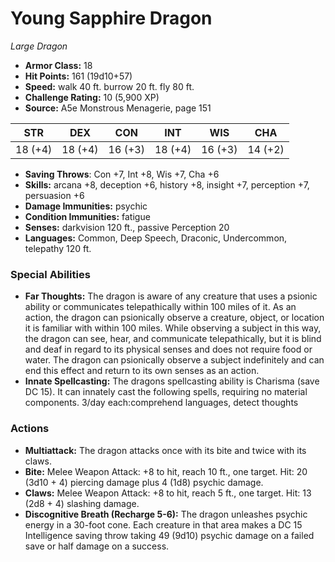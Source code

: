 # Young Sapphire Dragon

*Large* *Dragon*

- **Armor Class:** 18
- **Hit Points:** 161 (19d10+57)
- **Speed:** walk 40 ft. burrow 20 ft. fly 80 ft.
- **Challenge Rating:** 10 (5,900 XP)
- **Source:** A5e Monstrous Menagerie, page 151

| STR | DEX | CON | INT | WIS | CHA |
| --- | --- | --- | --- | --- | --- |
| 18 (+4) | 18 (+4) | 16 (+3) | 18 (+4) | 16 (+3) | 14 (+2) |

- **Saving Throws**: Con +7, Int +8, Wis +7, Cha +6
- **Skills:** arcana +8, deception +6, history +8, insight +7, perception +7, persuasion +6
- **Damage Immunities:** psychic
- **Condition Immunities:** fatigue
- **Senses:** darkvision 120 ft., passive Perception 20
- **Languages:** Common, Deep Speech, Draconic, Undercommon, telepathy 120 ft.

### Special Abilities

- **Far Thoughts:** The dragon is aware of any creature that uses a psionic ability or communicates telepathically within 100 miles of it. As an action, the dragon can psionically observe a creature, object, or location it is familiar with within 100 miles. While observing a subject in this way, the dragon can see, hear, and communicate telepathically, but it is blind and deaf in regard to its physical senses and does not require food or water. The dragon can psionically observe a subject indefinitely and can end this effect and return to its own senses as an action.
- **Innate Spellcasting:** The dragons spellcasting ability is Charisma (save DC 15). It can innately cast the following spells, requiring no material components. 3/day each:comprehend languages, detect thoughts

### Actions

- **Multiattack:** The dragon attacks once with its bite and twice with its claws.
- **Bite:** Melee Weapon Attack: +8 to hit, reach 10 ft., one target. Hit: 20 (3d10 + 4) piercing damage plus 4 (1d8) psychic damage.
- **Claws:** Melee Weapon Attack: +8 to hit, reach 5 ft., one target. Hit: 13 (2d8 + 4) slashing damage.
- **Discognitive Breath (Recharge 5-6):** The dragon unleashes psychic energy in a 30-foot cone. Each creature in that area makes a DC 15 Intelligence saving throw  taking 49 (9d10) psychic damage on a failed save or half damage on a success.



